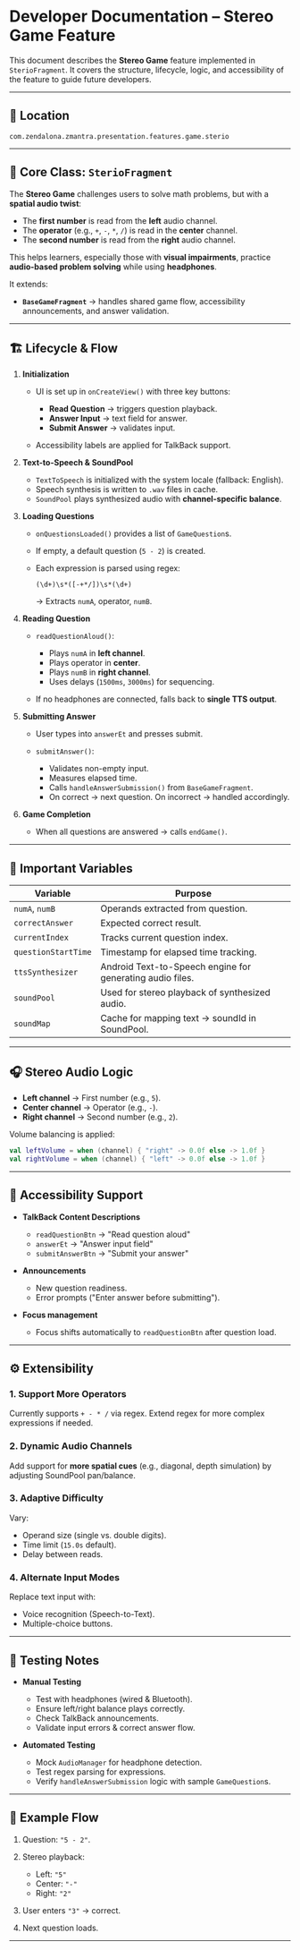 
# Developer Documentation – Stereo Game Feature

This document describes the **Stereo Game** feature implemented in `SterioFragment`.
It covers the structure, lifecycle, logic, and accessibility of the feature to guide future developers.

---

## 📂 Location

```
com.zendalona.zmantra.presentation.features.game.sterio
```

---

## 📄 Core Class: `SterioFragment`

The **Stereo Game** challenges users to solve math problems, but with a **spatial audio twist**:

* The **first number** is read from the **left** audio channel.
* The **operator** (e.g., `+`, `-`, `*`, `/`) is read in the **center** channel.
* The **second number** is read from the **right** audio channel.

This helps learners, especially those with **visual impairments**, practice **audio-based problem solving** while using **headphones**.

It extends:

* **`BaseGameFragment`** → handles shared game flow, accessibility announcements, and answer validation.

---

## 🏗️ Lifecycle & Flow

1. **Initialization**

   * UI is set up in `onCreateView()` with three key buttons:

     * **Read Question** → triggers question playback.
     * **Answer Input** → text field for answer.
     * **Submit Answer** → validates input.
   * Accessibility labels are applied for TalkBack support.

2. **Text-to-Speech & SoundPool**

   * `TextToSpeech` is initialized with the system locale (fallback: English).
   * Speech synthesis is written to `.wav` files in cache.
   * `SoundPool` plays synthesized audio with **channel-specific balance**.

3. **Loading Questions**

   * `onQuestionsLoaded()` provides a list of `GameQuestion`s.
   * If empty, a default question (`5 - 2`) is created.
   * Each expression is parsed using regex:

     ```
     (\d+)\s*([-+*/])\s*(\d+)
     ```

     → Extracts `numA`, operator, `numB`.

4. **Reading Question**

   * `readQuestionAloud()`:

     * Plays `numA` in **left channel**.
     * Plays operator in **center**.
     * Plays `numB` in **right channel**.
     * Uses delays (`1500ms`, `3000ms`) for sequencing.

   * If no headphones are connected, falls back to **single TTS output**.

5. **Submitting Answer**

   * User types into `answerEt` and presses submit.
   * `submitAnswer()`:

     * Validates non-empty input.
     * Measures elapsed time.
     * Calls `handleAnswerSubmission()` from `BaseGameFragment`.
     * On correct → next question. On incorrect → handled accordingly.

6. **Game Completion**

   * When all questions are answered → calls `endGame()`.

---

## 🔑 Important Variables

| Variable            | Purpose                                                   |
| ------------------- | --------------------------------------------------------- |
| `numA`, `numB`      | Operands extracted from question.                         |
| `correctAnswer`     | Expected correct result.                                  |
| `currentIndex`      | Tracks current question index.                            |
| `questionStartTime` | Timestamp for elapsed time tracking.                      |
| `ttsSynthesizer`    | Android Text-to-Speech engine for generating audio files. |
| `soundPool`         | Used for stereo playback of synthesized audio.            |
| `soundMap`          | Cache for mapping text → soundId in SoundPool.            |

---

## 🎧 Stereo Audio Logic

* **Left channel** → First number (e.g., `5`).
* **Center channel** → Operator (e.g., `-`).
* **Right channel** → Second number (e.g., `2`).

Volume balancing is applied:

```kotlin
val leftVolume = when (channel) { "right" -> 0.0f else -> 1.0f }
val rightVolume = when (channel) { "left" -> 0.0f else -> 1.0f }
```

---

## 🎯 Accessibility Support

* **TalkBack Content Descriptions**

  * `readQuestionBtn` → "Read question aloud"
  * `answerEt` → "Answer input field"
  * `submitAnswerBtn` → "Submit your answer"
* **Announcements**

  * New question readiness.
  * Error prompts ("Enter answer before submitting").
* **Focus management**

  * Focus shifts automatically to `readQuestionBtn` after question load.

---

## ⚙️ Extensibility

### 1. Support More Operators

Currently supports `+ - * /` via regex. Extend regex for more complex expressions if needed.

### 2. Dynamic Audio Channels

Add support for **more spatial cues** (e.g., diagonal, depth simulation) by adjusting SoundPool pan/balance.

### 3. Adaptive Difficulty

Vary:

* Operand size (single vs. double digits).
* Time limit (`15.0s` default).
* Delay between reads.

### 4. Alternate Input Modes

Replace text input with:

* Voice recognition (Speech-to-Text).
* Multiple-choice buttons.

---

## 🧪 Testing Notes

* **Manual Testing**

  * Test with headphones (wired & Bluetooth).
  * Ensure left/right balance plays correctly.
  * Check TalkBack announcements.
  * Validate input errors & correct answer flow.

* **Automated Testing**

  * Mock `AudioManager` for headphone detection.
  * Test regex parsing for expressions.
  * Verify `handleAnswerSubmission` logic with sample `GameQuestion`s.

---

## 📌 Example Flow

1. Question: `"5 - 2"`.
2. Stereo playback:

   * Left: `"5"`
   * Center: `"-"`
   * Right: `"2"`
3. User enters `"3"` → correct.
4. Next question loads.

---

